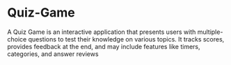 # Quiz-Game
 A Quiz Game is an interactive application that presents users with multiple-choice questions to test their  knowledge on various topics. It tracks scores, provides feedback at the end, and may include features like  timers, categories, and answer reviews
